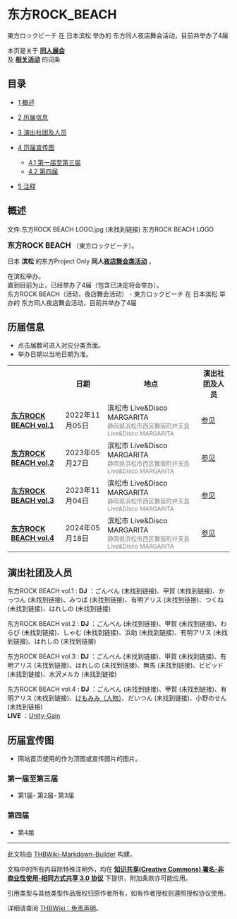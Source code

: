 # 东方ROCK_BEACH

<!-- source html: G:\repos\THBWiki-Markdown-Builder\THBWikiMarkdown\Temp\main\d\dc\ns0%3A%E4%B8%9C%E6%96%B9ROCK_BEACH.html -->

東方ロックビーチ 在 日本滨松 举办的  东方同人夜店舞会活动，目前共举办了4届

本页是关于 **[同人展会](./同人展会.md#展会类活动)**   
及 **[相关活动](./相关活动.md)** 的词条

## 目录

- [1 概述](#概述)
- [2 历届信息](#历届信息)
- [3 演出社团及人员](#演出社团及人员)
- [4 历届宣传图](#历届宣传图)

  - [4.1 第一届至第三届](#第一届至第三届)
  - [4.2 第四届](#第四届)



- [5 注释](#注释)





## 概述
文件:东方ROCK BEACH LOGO.jpg (未找到链接)  东方ROCK BEACH LOGO
  
<big> **东方ROCK BEACH** </big>（東方ロックビーチ）。  
  
  
  
  
日本 **滨松** 的东方Project Only **同人[夜店舞会类活动](./夜店舞会类活动.md#夜店舞会类活动)** 。  
  
在滨松举办。  
直到目前为止，已经举办了4届（包含已决定将会举办）。  
东方ROCK BEACH（活动，夜店舞会活动） - 東方ロックビーチ 在 日本滨松 举办的  东方同人夜店舞会活动，目前共举办了4届

## 历届信息
- 点击届数可进入对应分类页面。
- 举办日期以当地日期为准。


<table>
<tbody><tr><th> </th><th>日期</th><th>地点</th><th>演出社团及人员</th></tr>
<tr><td id="1"><b><a href="/展会作品列表?e=%E4%B8%9C%E6%96%B9ROCK+BEACH%231">东方ROCK BEACH vol.1</a></b></td><td id="ev-1">2022年11月05日</td><td>滨松市 Live&amp;Disco MARGARITA<br><small><span style="color:grey;">静岡県浜松市西区舞阪町弁天島 Live&amp;Disco MARGARITA</span></small></td><td><a href="#第1届">参见</a></td></tr>
<tr><td id="2"><b><a href="/展会作品列表?e=%E4%B8%9C%E6%96%B9ROCK+BEACH%232">东方ROCK BEACH vol.2</a></b></td><td id="ev-2">2023年05月27日</td><td>滨松市 Live&amp;Disco MARGARITA<br><small><span style="color:grey;">静岡県浜松市西区舞阪町弁天島 Live&amp;Disco MARGARITA</span></small></td><td><a href="#第2届">参见</a></td></tr>
<tr><td id="3"><b><a href="/展会作品列表?e=%E4%B8%9C%E6%96%B9ROCK+BEACH%233">东方ROCK BEACH vol.3</a></b></td><td id="ev-3">2023年11月04日</td><td>滨松市 Live&amp;Disco MARGARITA<br><small><span style="color:grey;">静岡県浜松市西区舞阪町弁天島 Live&amp;Disco MARGARITA</span></small></td><td><a href="#第3届">参见</a></td></tr>
<tr><td id="4"><b><a href="/展会作品列表?e=%E4%B8%9C%E6%96%B9ROCK+BEACH%234">东方ROCK BEACH vol.4</a></b></td><td id="ev-4">2024年05月18日</td><td>滨松市 Live&amp;Disco MARGARITA<br><small><span style="color:grey;">静岡県浜松市西区舞阪町弁天島 Live&amp;Disco MARGARITA</span></small></td><td><a href="#第4届">参见</a></td></tr>
</tbody></table>



## 演出社团及人员
东方ROCK BEACH vol.1
:  **DJ** ：ごんべん (未找到链接)、甲賀 (未找到链接)、かっつん (未找到链接)、みつば (未找到链接)、有明アリス (未找到链接)、つくね (未找到链接)、はれしの (未找到链接)

东方ROCK BEACH vol.2
:  **DJ** ：ごんべん (未找到链接)、甲賀 (未找到链接)、わらび (未找到链接)、しゃむ (未找到链接)、浜助 (未找到链接)、有明アリス (未找到链接)、はれしの (未找到链接)

东方ROCK BEACH vol.3
:  **DJ** ：ごんべん (未找到链接)、甲賀 (未找到链接)、有明アリス (未找到链接)、はれしの (未找到链接)、無馬 (未找到链接)、ビビッド (未找到链接)、水沢メルカ (未找到链接)

东方ROCK BEACH vol.4
:  **DJ** ：ごんべん (未找到链接)、甲賀 (未找到链接)、有明アリス (未找到链接)、[けもみみ（人物）](./けもみみ.md)、だいつん (未找到链接)、小野のせん (未找到链接)  
 **LIVE** ：[Unity-Gain](./Unity-Gain.md)


## 历届宣传图
- 网站首页使用的作为顶图或宣传图片的图片。


### 第一届至第三届
- [](./文件-东方ROCK_BEACH1插画.png.md)第1届- [](./文件-东方ROCK_BEACH2插画.png.md)第2届- [](./文件-东方ROCK_BEACH3插画.png.md)第3届


### 第四届
- [](./文件-东方ROCK_BEACH4插画.png.md)第4届


  
  

  

  
  






---

此文档由 [THBWiki-Markdown-Builder](https://github.com/Delsin-Yu/THBWiki-Markdown-Builder) 构建。

文档中的所有内容除特殊注明外，均在 [**知识共享(Creative Commons) 署名-非商业性使用-相同方式共享 3.0 协议**](https://creativecommons.org/licenses/by-sa/3.0/deed.zh-hans) 下提供，附加条款亦可能应用。

引用类型与其他类型作品版权归原作者所有，如有作者授权则遵照授权协议使用。

详细请查阅 [THBWiki：免责声明](https://thbwiki.cc/THBWiki:%E5%85%8D%E8%B4%A3%E5%A3%B0%E6%98%8E)。

